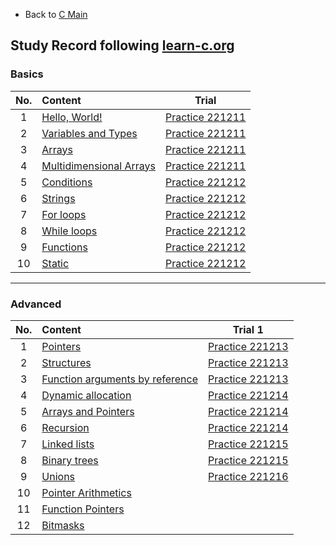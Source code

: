 * Back to [C Main](https://github.com/JoonHyeok-hozy-Kim/program_languages/blob/main/C/c_main.md)

## Study Record following [learn-c.org](https://www.learn-c.org/)

### Basics
|No.|Content|Trial|
|:-:|:------|:---:|
|1  |[Hello, World!](https://www.learn-c.org/en/Hello%2C_World%21) | [Practice 221211](https://github.com/JoonHyeok-hozy-Kim/program_languages/blob/main/C/learn-c/practices/221211_basic_01.c) |
|2  |[Variables and Types](https://www.learn-c.org/en/Variables_and_Types) | [Practice 221211](https://github.com/JoonHyeok-hozy-Kim/program_languages/blob/main/C/learn-c/practices/221211_basic_02.c) |
|3  |[Arrays](https://www.learn-c.org/en/Arrays) | [Practice 221211](https://github.com/JoonHyeok-hozy-Kim/program_languages/blob/main/C/learn-c/practices/221211_basic_03.c) |
|4  |[Multidimensional Arrays](https://www.learn-c.org/en/Multidimensional_Arrays) | [Practice 221211](https://github.com/JoonHyeok-hozy-Kim/program_languages/blob/main/C/learn-c/practices/221211_basic_04.c) |
|5  |[Conditions](https://www.learn-c.org/en/Conditions) | [Practice 221212](https://github.com/JoonHyeok-hozy-Kim/program_languages/blob/main/C/learn-c/practices/221212_basic_05.c) |
|6  |[Strings](https://www.learn-c.org/en/Strings) | [Practice 221212](https://github.com/JoonHyeok-hozy-Kim/program_languages/blob/main/C/learn-c/practices/221212_basic_06.c) |
|7  |[For loops](https://www.learn-c.org/en/For_loops) | [Practice 221212](https://github.com/JoonHyeok-hozy-Kim/program_languages/blob/main/C/learn-c/practices/221212_basic_07.c) |
|8  |[While loops](https://www.learn-c.org/en/While_loops) | [Practice 221212](https://github.com/JoonHyeok-hozy-Kim/program_languages/blob/main/C/learn-c/practices/221212_basic_08.c) |
|9  |[Functions](https://www.learn-c.org/en/Functions) | [Practice 221212](https://github.com/JoonHyeok-hozy-Kim/program_languages/blob/main/C/learn-c/practices/221212_basic_09.c) |
|10 |[Static](https://www.learn-c.org/en/Static) | [Practice 221212](https://github.com/JoonHyeok-hozy-Kim/program_languages/blob/main/C/learn-c/practices/221212_basic_10.c) |

---

### Advanced
|No.|Content|Trial 1|
|:-:|:------|:-----:|
|1  |[Pointers](https://www.learn-c.org/en/Pointers) | [Practice 221213](https://github.com/JoonHyeok-hozy-Kim/program_languages/blob/main/C/learn-c/practices/221213_advanced_01.c) |
|2  |[Structures](https://www.learn-c.org/en/Structures) | [Practice 221213](https://github.com/JoonHyeok-hozy-Kim/program_languages/blob/main/C/learn-c/practices/221213_advanced_02.c) |
|3  |[Function arguments by reference](https://www.learn-c.org/en/Function_arguments_by_reference) | [Practice 221213](https://github.com/JoonHyeok-hozy-Kim/program_languages/blob/main/C/learn-c/practices/221213_advanced_03.c) |
|4  |[Dynamic allocation](https://www.learn-c.org/en/Dynamic_allocation) | [Practice 221214](https://github.com/JoonHyeok-hozy-Kim/program_languages/blob/main/C/learn-c/practices/221214_advanced_04.c) |
|5  |[Arrays and Pointers](https://www.learn-c.org/en/Arrays_and_Pointers) | [Practice 221214](https://github.com/JoonHyeok-hozy-Kim/program_languages/blob/main/C/learn-c/practices/221214_advanced_05.c) |
|6  |[Recursion](https://www.learn-c.org/en/Recursion) | [Practice 221214](https://github.com/JoonHyeok-hozy-Kim/program_languages/blob/main/C/learn-c/practices/221214_advanced_06.c) |
|7  |[Linked lists](https://www.learn-c.org/en/Linked_lists) | [Practice 221215](https://github.com/JoonHyeok-hozy-Kim/program_languages/blob/main/C/learn-c/practices/221215_advanced_07.c) |
|8  |[Binary trees](https://www.learn-c.org/en/Binary_trees) | [Practice 221215](https://github.com/JoonHyeok-hozy-Kim/program_languages/blob/main/C/learn-c/practices/221215_advanced_08.c) |
|9  |[Unions](https://www.learn-c.org/en/Unions) | [Practice 221216](https://github.com/JoonHyeok-hozy-Kim/program_languages/blob/main/C/learn-c/practices/221216_advanced_09.c) |
|10 |[Pointer Arithmetics](https://www.learn-c.org/en/Pointer_Arithmetics) |  |
|11 |[Function Pointers](https://www.learn-c.org/en/Function_Pointers) |  |
|12 |[Bitmasks](https://www.learn-c.org/en/Bitmasks) |  |